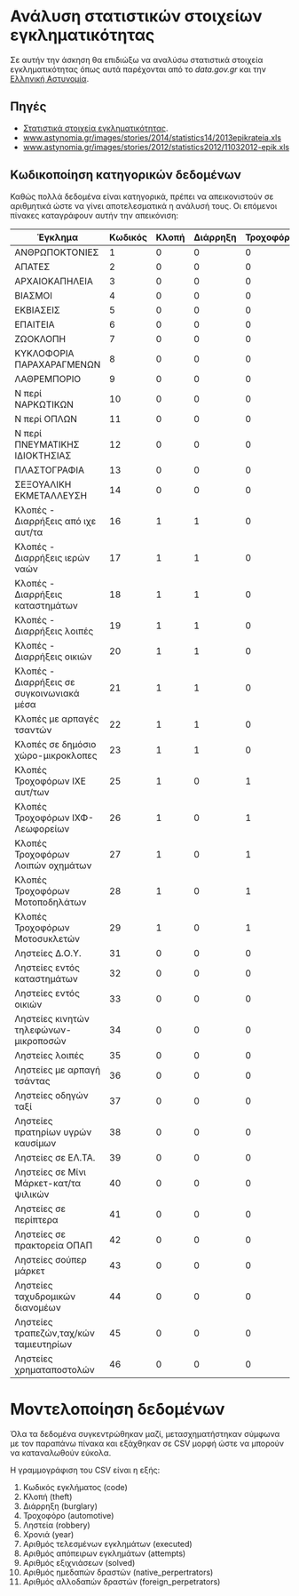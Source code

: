 # Ανάλυση στατιστικών στοιχείων εγκληματικότητας

Σε αυτήν την άσκηση θα επιδιώξω να αναλύσω στατιστικά στοιχεία εγκληματικότητας
όπως αυτά παρέχονται από το _data.gov.gr_ και την [Ελληνική Αστυνομία](http://www.astynomia.gr).

## Πηγές

* [Στατιστικά στοιχεία εγκληματικότητας](http://www.data.gov.gr/dataset/statistika-stoixeia-egklhmatikothtas).
* www.astynomia.gr/images/stories/2014/statistics14/2013epikrateia.xls
* www.astynomia.gr/images/stories/2012/statistics2012/11032012-epik.xls

## Κωδικοποίηση κατηγορικών δεδομένων

Καθώς πολλά δεδομένα είναι κατηγορικά, πρέπει να απεικονιστούν σε αριθμητικά
ώστε να γίνει αποτελεσματικά η ανάλυσή τους. Οι επόμενοι πίνακες καταγράφουν
αυτήν την απεικόνιση:

Έγκλημα|Κωδικός|Κλοπή|Διάρρηξη|Τροχοφόρο|Ληστεία
-------|-------|-----|--------|---------|-------
ΑΝΘΡΩΠΟΚΤΟΝΙΕΣ|1|0|0|0|0
ΑΠΑΤΕΣ|2|0|0|0|0
ΑΡΧΑΙΟΚΑΠΗΛΕΙΑ|3|0|0|0|0
ΒΙΑΣΜΟΙ|4|0|0|0|0
ΕΚΒΙΑΣΕΙΣ|5|0|0|0|0
ΕΠΑΙΤΕΙΑ|6|0|0|0|0
ΖΩΟΚΛΟΠΗ|7|0|0|0|0
ΚΥΚΛΟΦΟΡΙΑ ΠΑΡΑΧΑΡΑΓΜΕΝΩΝ|8|0|0|0|0
ΛΑΘΡΕΜΠΟΡΙΟ|9|0|0|0|0
Ν περί ΝΑΡΚΩΤΙΚΩΝ|10|0|0|0|0
Ν περί ΟΠΛΩΝ|11|0|0|0|0
Ν περί ΠΝΕΥΜΑΤΙΚΗΣ ΙΔΙΟΚΤΗΣΙΑΣ|12|0|0|0|0
ΠΛΑΣΤΟΓΡΑΦΙΑ|13|0|0|0|0
ΣΕΞΟΥΑΛΙΚΗ ΕΚΜΕΤΑΛΛΕΥΣΗ|14|0|0|0|0
Κλοπές - Διαρρήξεις από ιχε αυτ/τα|16|1|1|0|0
Κλοπές - Διαρρήξεις ιερών ναών|17|1|1|0|0
Κλοπές - Διαρρήξεις καταστημάτων|18|1|1|0|0
Κλοπές - Διαρρήξεις λοιπές|19|1|1|0|0
Κλοπές - Διαρρήξεις οικιών|20|1|1|0|0
Κλοπές - Διαρρήξεις σε συγκοινωνιακά μέσα|21|1|1|0|0
Κλοπές με αρπαγές τσαντών|22|1|1|0|0
Κλοπές σε δημόσιο χώρο-μικροκλοπες|23|1|1|0|0
Κλοπές Τροχοφόρων ΙΧΕ αυτ/των|25|1|0|1|0
Κλοπές Τροχοφόρων ΙΧΦ-Λεωφορείων|26|1|0|1|0
Κλοπές Τροχοφόρων Λοιπών οχημάτων|27|1|0|1|0
Κλοπές Τροχοφόρων Μοτοποδηλάτων|28|1|0|1|0
Κλοπές Τροχοφόρων Μοτοσυκλετών|29|1|0|1|0
Ληστείες Δ.Ο.Υ.|31|0|0|0|1
Ληστείες εντός καταστημάτων|32|0|0|0|1
Ληστείες εντός οικιών|33|0|0|0|1
Ληστείες κινητών τηλεφώνων-μικροποσών|34|0|0|0|1
Ληστείες λοιπές|35|0|0|0|1
Ληστείες με αρπαγή τσάντας|36|0|0|0|1
Ληστείες οδηγών ταξί|37|0|0|0|1
Ληστείες πρατηρίων υγρών καυσίμων|38|0|0|0|1
Ληστείες σε ΕΛ.ΤΑ.|39|0|0|0|1
Ληστείες σε Μίνι Μάρκετ-κατ/τα ψιλικών|40|0|0|0|1
Ληστείες σε περίπτερα|41|0|0|0|1
Ληστείες σε πρακτορεία ΟΠΑΠ|42|0|0|0|1
Ληστείες σούπερ μάρκετ|43|0|0|0|1
Ληστείες ταχυδρομικών διανομέων|44|0|0|0|1
Ληστείες τραπεζών,ταχ/κών ταμιευτηρίων|45|0|0|0|1
Ληστείες χρηματαποστολών|46|0|0|0|1

# Μοντελοποίηση δεδομένων

Όλα τα δεδομένα συγκεντρώθηκαν μαζί, μετασχηματήστηκαν σύμφωνα με τον παραπάνω πίνακα και εξάχθηκαν σε CSV μορφή ώστε να μπορούν να καταναλωθούν εύκολα.

Η γραμμογράφιση του CSV είναι η εξής:

1. Κωδικός εγκλήματος (code)
2. Κλοπή (theft)
3. Διάρρηξη (burglary)
4. Τροχοφόρο (automotive)
5. Ληστεία (robbery)
6. Χρονιά (year)
7. Αριθμός τελεσμένων εγκλημάτων (executed)
8. Αριθμός απόπειρων εγκλημάτων (attempts)
9. Αριθμός εξιχνιάσεων (solved)
10. Αριθμός ημεδαπών δραστών (native_perpertrators)
11. Αριθμός αλλοδαπών δραστών (foreign_perpetrators)

